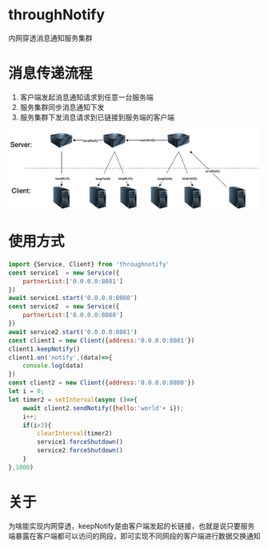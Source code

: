 # throughNotify
内网穿透消息通知服务集群

# 消息传递流程
1. 客户端发起消息通知请求到任意一台服务端
2. 服务集群同步消息通知下发
3. 服务集群下发消息请求到已链接到服务端的客户端

![消息传递结构说明图](./throughNotify.png)

# 使用方式
```js
import {Service, Client} from 'throughnotify'
const service1  = new Service({
    partnerList:['0.0.0.0:8081']
})
await service1.start('0.0.0.0:8080')
const service2  = new Service({
    partnerList:['0.0.0.0:8080']
})
await service2.start('0.0.0.0:8081')
const client1 = new Client({address:'0.0.0.0:8081'})
client1.keepNotify()
client1.on('notify',(data)=>{
    console.log(data)
})
const client2 = new Client({address:'0.0.0.0:8080'})
let i = 0;
let timer2 = setInterval(async ()=>{
    await client2.sendNotify({hello:'world'+ i});
    i++;
    if(i>3){
        clearInterval(timer2)
        service1.forceShutdown()
        service2.forceShutdown()
    }
},1000)
```


# 关于
为啥能实现内网穿透，keepNotify是由客户端发起的长链接，也就是说只要服务端暴露在客户端都可以访问的网段，即可实现不同网段的客户端进行数据交换通知
